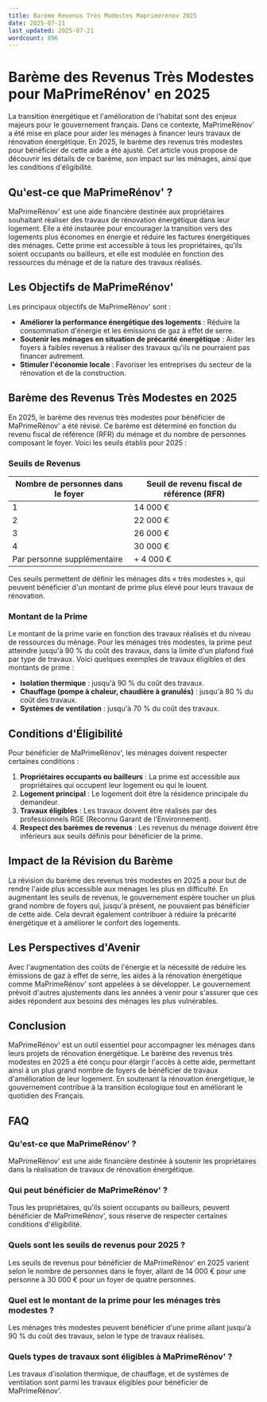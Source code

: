 ```yaml
---
title: Barème Revenus Très Modestes Maprimerenov 2025
date: 2025-07-21
last_updated: 2025-07-21
wordcount: 896
---
```


# Barème des Revenus Très Modestes pour MaPrimeRénov' en 2025

La transition énergétique et l'amélioration de l'habitat sont des enjeux majeurs pour le gouvernement français. Dans ce contexte, MaPrimeRénov' a été mise en place pour aider les ménages à financer leurs travaux de rénovation énergétique. En 2025, le barème des revenus très modestes pour bénéficier de cette aide a été ajusté. Cet article vous propose de découvrir les détails de ce barème, son impact sur les ménages, ainsi que les conditions d'éligibilité.

## Qu'est-ce que MaPrimeRénov' ?

MaPrimeRénov' est une aide financière destinée aux propriétaires souhaitant réaliser des travaux de rénovation énergétique dans leur logement. Elle a été instaurée pour encourager la transition vers des logements plus économes en énergie et réduire les factures énergétiques des ménages. Cette prime est accessible à tous les propriétaires, qu'ils soient occupants ou bailleurs, et elle est modulée en fonction des ressources du ménage et de la nature des travaux réalisés.

## Les Objectifs de MaPrimeRénov'

Les principaux objectifs de MaPrimeRénov' sont :

- **Améliorer la performance énergétique des logements** : Réduire la consommation d'énergie et les émissions de gaz à effet de serre.
- **Soutenir les ménages en situation de précarité énergétique** : Aider les foyers à faibles revenus à réaliser des travaux qu'ils ne pourraient pas financer autrement.
- **Stimuler l'économie locale** : Favoriser les entreprises du secteur de la rénovation et de la construction.

## Barème des Revenus Très Modestes en 2025

En 2025, le barème des revenus très modestes pour bénéficier de MaPrimeRénov' a été révisé. Ce barème est déterminé en fonction du revenu fiscal de référence (RFR) du ménage et du nombre de personnes composant le foyer. Voici les seuils établis pour 2025 :

### Seuils de Revenus

| Nombre de personnes dans le foyer | Seuil de revenu fiscal de référence (RFR) |
|-----------------------------------|-------------------------------------------|
| 1                                 | 14 000 €                                  |
| 2                                 | 22 000 €                                  |
| 3                                 | 26 000 €                                  |
| 4                                 | 30 000 €                                  |
| Par personne supplémentaire        | + 4 000 €                                 |

Ces seuils permettent de définir les ménages dits « très modestes », qui peuvent bénéficier d'un montant de prime plus élevé pour leurs travaux de rénovation.

### Montant de la Prime

Le montant de la prime varie en fonction des travaux réalisés et du niveau de ressources du ménage. Pour les ménages très modestes, la prime peut atteindre jusqu'à 90 % du coût des travaux, dans la limite d'un plafond fixé par type de travaux. Voici quelques exemples de travaux éligibles et des montants de prime :

- **Isolation thermique** : jusqu'à 90 % du coût des travaux.
- **Chauffage (pompe à chaleur, chaudière à granulés)** : jusqu'à 80 % du coût des travaux.
- **Systèmes de ventilation** : jusqu'à 70 % du coût des travaux.

## Conditions d'Éligibilité

Pour bénéficier de MaPrimeRénov', les ménages doivent respecter certaines conditions :

1. **Propriétaires occupants ou bailleurs** : La prime est accessible aux propriétaires qui occupent leur logement ou qui le louent.
2. **Logement principal** : Le logement doit être la résidence principale du demandeur.
3. **Travaux éligibles** : Les travaux doivent être réalisés par des professionnels RGE (Reconnu Garant de l’Environnement).
4. **Respect des barèmes de revenus** : Les revenus du ménage doivent être inférieurs aux seuils définis pour bénéficier de la prime.

## Impact de la Révision du Barème

La révision du barème des revenus très modestes en 2025 a pour but de rendre l'aide plus accessible aux ménages les plus en difficulté. En augmentant les seuils de revenus, le gouvernement espère toucher un plus grand nombre de foyers qui, jusqu'à présent, ne pouvaient pas bénéficier de cette aide. Cela devrait également contribuer à réduire la précarité énergétique et à améliorer le confort des logements.

## Les Perspectives d'Avenir

Avec l'augmentation des coûts de l'énergie et la nécessité de réduire les émissions de gaz à effet de serre, les aides à la rénovation énergétique comme MaPrimeRénov' sont appelées à se développer. Le gouvernement prévoit d'autres ajustements dans les années à venir pour s'assurer que ces aides répondent aux besoins des ménages les plus vulnérables.

## Conclusion

MaPrimeRénov' est un outil essentiel pour accompagner les ménages dans leurs projets de rénovation énergétique. Le barème des revenus très modestes en 2025 a été conçu pour élargir l'accès à cette aide, permettant ainsi à un plus grand nombre de foyers de bénéficier de travaux d'amélioration de leur logement. En soutenant la rénovation énergétique, le gouvernement contribue à la transition écologique tout en améliorant le quotidien des Français.

## FAQ

### Qu'est-ce que MaPrimeRénov' ?

MaPrimeRénov' est une aide financière destinée à soutenir les propriétaires dans la réalisation de travaux de rénovation énergétique.

### Qui peut bénéficier de MaPrimeRénov' ?

Tous les propriétaires, qu'ils soient occupants ou bailleurs, peuvent bénéficier de MaPrimeRénov', sous réserve de respecter certaines conditions d'éligibilité.

### Quels sont les seuils de revenus pour 2025 ?

Les seuils de revenus pour bénéficier de MaPrimeRénov' en 2025 varient selon le nombre de personnes dans le foyer, allant de 14 000 € pour une personne à 30 000 € pour un foyer de quatre personnes.

### Quel est le montant de la prime pour les ménages très modestes ?

Les ménages très modestes peuvent bénéficier d'une prime allant jusqu'à 90 % du coût des travaux, selon le type de travaux réalisés.

### Quels types de travaux sont éligibles à MaPrimeRénov' ?

Les travaux d'isolation thermique, de chauffage, et de systèmes de ventilation sont parmi les travaux éligibles pour bénéficier de MaPrimeRénov'.